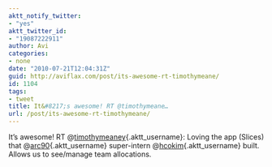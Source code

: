 ```yaml
---
aktt_notify_twitter:
- "yes"
aktt_twitter_id:
- "19087222911"
author: Avi
categories:
- none
date: "2010-07-21T12:04:31Z"
guid: http://aviflax.com/post/its-awesome-rt-timothymeane/
id: 1104
tags:
- tweet
title: It&#8217;s awesome! RT @timothymeane…
url: /post/its-awesome-rt-timothymeane/
---
```

It&#8217;s awesome! RT @[timothymeaney](http://twitter.com/timothymeaney){.aktt_username}: Loving the app (Slices) that @[arc90](http://twitter.com/arc90){.aktt_username} super-intern @[hcokim](http://twitter.com/hcokim){.aktt_username} built. Allows us to see/manage team allocations.
